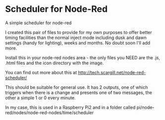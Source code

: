 # Scheduler for Node-Red
A simple scheduler for node-red

I created this pair of files to provide for my own purposes to offer better timing facilities than the normal inject mode including dusk and dawn settings (handy for lighting), weeks and months. No doubt soon I'll add more.

Install this in your node-red nodes area - the only files you NEED are the .js, .html files and the icon directory with the image.

You can find out more about this at http://tech.scargill.net/node-red-scheduler/

This should be suitable for general use. It has 2 outputs, one of which triggers when there is a change and presents one of two messages, the other a simple 1 or 0 every minute.

In my case, this is used in a Raspberry Pi2 and in a folder called pi/node-red/nodes/node-red-nodes/time/scheduler

